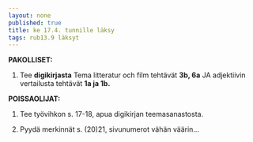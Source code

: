 ```yaml
---
layout: none
published: true
title: ke 17.4. tunnille läksy
tags: rub13.9 läksyt
---
```

**PAKOLLISET:**

1. Tee **digikirjasta** Tema litteratur och film tehtävät **3b, 6a** JA adjektiivin vertailusta tehtävät **1a ja 1b.**

**POISSAOLIJAT:**
1. Tee työvihkon s. 17-18, apua digikirjan teemasanastosta.

2. Pyydä merkinnät s. (20)21, sivunumerot vähän väärin...

